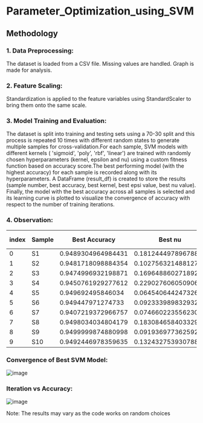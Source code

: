 # Parameter_Optimization_using_SVM

## Methodology

### 1. Data Preprocessing: 
The dataset is loaded from a CSV file. 
Missing values are handled. 
Graph is made for analysis.

### 2. Feature Scaling: 
Standardization is applied to the feature variables using StandardScaler to bring them onto the same scale.

### 3. Model Training and Evaluation: 
The dataset is split into training and testing sets using a 70-30 split and this process is repeated 10 times with different random states to generate multiple samples for cross-validation.For each sample, SVM models with different kernels ( 'sigmoid', 'poly', 'rbf', 'linear') are trained with randomly chosen hyperparameters (kernel, epsilon and nu) using a custom fitness function based on accuracy score.The best performing model (with the highest accuracy) for each sample is recorded along with its hyperparameters. 
A DataFrame (result_df) is created to store the results (sample number, best accuracy, best kernel, best epsi value, best nu value).
Finally, the model with the best accuracy across all samples is selected and its learning curve is plotted to visualize the convergence of accuracy with respect to the number of training iterations.

### 4. Observation:

|index|Sample|Best Accuracy|Best nu|Best Epsilon|Best Kernel|
|---|---|---|---|---|---|
|0|S1|0\.9489304964984431|0\.18124449789678865|0\.38259483316308407|sigmoid|
|1|S2|0\.9481718098884354|0\.10275632148812777|0\.3665828139522429|poly|
|2|S3|0\.9474996932198871|0\.16964886027189247|0\.45872799672228903|rbf|
|3|S4|0\.9450761929277612|0\.22902760605090672|0\.6924822358355808|linear|
|4|S5|0\.949692495846034|0\.06454064424732683|0\.16220477220123086|linear|
|5|S6|0\.949447971274733|0\.0923339898329325|0\.6798478889931833|rbf|
|6|S7|0\.9407219372966757|0\.07466022355623061|0\.633138223544199|poly|
|7|S8|0\.9498034034804179|0\.18308465840332988|0\.22013299521662488|linear|
|8|S9|0\.9499999874880998|0\.09193697736259261|0\.198043929151955|linear|
|9|S10|0\.9492446978359635|0\.1324327539307883|0\.6082372206790093|linear|

### Convergence of Best SVM Model:

![image](https://github.com/jaisika22/Parameter_Optimization_using_SVM/assets/107528387/8347f500-3f10-4434-8649-38700cc4a827)

### Iteration vs Accuracy:

![image](https://github.com/jaisika22/Parameter_Optimization_using_SVM/assets/107528387/3f1831b6-778b-4ad0-ac57-5e603c49c418)


Note: The results may vary as the code works on random choices
